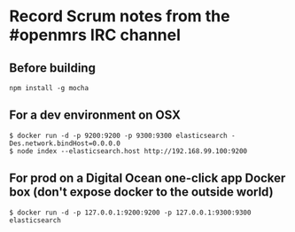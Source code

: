 # Record Scrum notes from the #openmrs IRC channel

## Before building

    npm install -g mocha
    
## For a dev environment on OSX

    $ docker run -d -p 9200:9200 -p 9300:9300 elasticsearch -Des.network.bindHost=0.0.0.0
    $ node index --elasticsearch.host http://192.168.99.100:9200
     
## For prod on a Digital Ocean one-click app Docker box (don't expose docker to the outside world)

    $ docker run -d -p 127.0.0.1:9200:9200 -p 127.0.0.1:9300:9300 elasticsearch